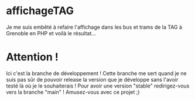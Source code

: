# affichageTAG
Je me suis embêté à refaire l'affichage dans les bus et trams de la TAG à Grenoble en PHP et voilà le résultat...


# Attention !
Ici c'est la branche de développement !
Cette branche me sert quand je ne suis pas sûr de pouvoir release la version que je développe sans l'avoir testé là où je le souhaiterais !
Pour avoir une version "stable" redirigez-vous vers la branche "main" !
Amusez-vous avec ce projet ;)
